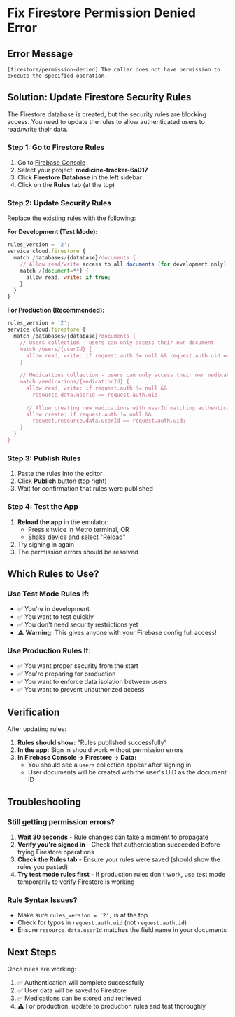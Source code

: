 # Fix Firestore Permission Denied Error

## Error Message
```
[firestore/permission-denied] The caller does not have permission to execute the specified operation.
```

## Solution: Update Firestore Security Rules

The Firestore database is created, but the security rules are blocking access. You need to update the rules to allow authenticated users to read/write their data.

### Step 1: Go to Firestore Rules

1. Go to [Firebase Console](https://console.firebase.google.com/)
2. Select your project: **medicine-tracker-6a017**
3. Click **Firestore Database** in the left sidebar
4. Click on the **Rules** tab (at the top)

### Step 2: Update Security Rules

Replace the existing rules with the following:

**For Development (Test Mode):**
```javascript
rules_version = '2';
service cloud.firestore {
  match /databases/{database}/documents {
    // Allow read/write access to all documents (for development only)
    match /{document=**} {
      allow read, write: if true;
    }
  }
}
```

**For Production (Recommended):**
```javascript
rules_version = '2';
service cloud.firestore {
  match /databases/{database}/documents {
    // Users collection - users can only access their own document
    match /users/{userId} {
      allow read, write: if request.auth != null && request.auth.uid == userId;
    }
    
    // Medications collection - users can only access their own medications
    match /medications/{medicationId} {
      allow read, write: if request.auth != null && 
        resource.data.userId == request.auth.uid;
      
      // Allow creating new medications with userId matching authenticated user
      allow create: if request.auth != null && 
        request.resource.data.userId == request.auth.uid;
    }
  }
}
```

### Step 3: Publish Rules

1. Paste the rules into the editor
2. Click **Publish** button (top right)
3. Wait for confirmation that rules were published

### Step 4: Test the App

1. **Reload the app** in the emulator:
   - Press `R` twice in Metro terminal, OR
   - Shake device and select "Reload"
2. Try signing in again
3. The permission errors should be resolved

## Which Rules to Use?

### Use Test Mode Rules If:
- ✅ You're in development
- ✅ You want to test quickly
- ✅ You don't need security restrictions yet
- ⚠️ **Warning:** This gives anyone with your Firebase config full access!

### Use Production Rules If:
- ✅ You want proper security from the start
- ✅ You're preparing for production
- ✅ You want to enforce data isolation between users
- ✅ You want to prevent unauthorized access

## Verification

After updating rules:

1. **Rules should show:** "Rules published successfully"
2. **In the app:** Sign in should work without permission errors
3. **In Firebase Console → Firestore → Data:**
   - You should see a `users` collection appear after signing in
   - User documents will be created with the user's UID as the document ID

## Troubleshooting

### Still getting permission errors?

1. **Wait 30 seconds** - Rule changes can take a moment to propagate
2. **Verify you're signed in** - Check that authentication succeeded before trying Firestore operations
3. **Check the Rules tab** - Ensure your rules were saved (should show the rules you pasted)
4. **Try test mode rules first** - If production rules don't work, use test mode temporarily to verify Firestore is working

### Rule Syntax Issues?

- Make sure `rules_version = '2';` is at the top
- Check for typos in `request.auth.uid` (not `request.auth.id`)
- Ensure `resource.data.userId` matches the field name in your documents

## Next Steps

Once rules are working:
1. ✅ Authentication will complete successfully
2. ✅ User data will be saved to Firestore
3. ✅ Medications can be stored and retrieved
4. ⚠️ For production, update to production rules and test thoroughly

